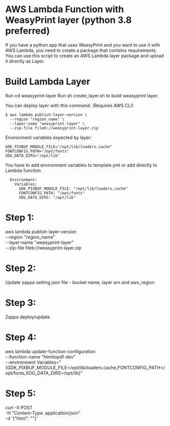 
# AWS Lambda Function with WeasyPrint layer (python 3.8 preferred)

If you have a python app that uses WeasyPrint and you want to use it with AWS Lambda, you need to create a package that contains requirements. You can use this script to create an AWS Lambda layer package and upload it directly as Layer.


# Build Lambda Layer
Run cd weasyprint-layer
Run sh create_layer.sh to build weasyprint layer.

You can deploy layer with this command. (Requires AWS CLI)

    $ aws lambda publish-layer-version \
      --region "region_name" \
      --layer-name "weasyprint-layer" \
      --zip-file fileb://weasyprint-layer.zip
    

Environment variables expected by layer:

    GDK_PIXBUF_MODULE_FILE="/opt/lib/loaders.cache"
    FONTCONFIG_PATH="/opt/fonts"
    XDG_DATA_DIRS="/opt/lib"

You have to add environment variables to template.yml or add directly to Lambda function.

      Environment:
        Variables:
          GDK_PIXBUF_MODULE_FILE: "/opt/lib/loaders.cache"
          FONTCONFIG_PATH: "/opt/fonts"
          XDG_DATA_DIRS: "/opt/lib"

# Step 1:

aws lambda publish-layer-version \
      --region "region_name" \
      --layer-name "weasyprint-layer" \
      --zip-file fileb://weasyprint-layer.zip


# Step 2:

Update zappa setting json file - bucket name, layer arn and aws_region

# Step 3:

Zappa deploy/update

# Step 4:

aws lambda update-function-configuration \
    --function-name "htmltopdf-dev" \
    --environment Variables="{GDK_PIXBUF_MODULE_FILE=/opt/lib/loaders.cache,FONTCONFIG_PATH=/opt/fonts,XDG_DATA_DIRS=/opt/lib}"

# Step 5:

curl -X POST <your-url> \
     -H "Content-Type: application/json" \
     -d '{"html": ""}'



